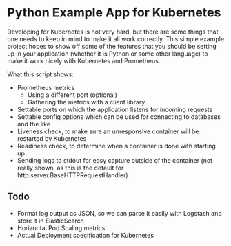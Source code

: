 # Python Example App for Kubernetes

Developing for Kubernetes is not very hard, but there are some things that one
needs to keep in mind to make it all work correctly. This simple example project
hopes to show off some of the features that you should be setting up in your
application (whether it is Python or some other language) to make it work nicely
with Kubernetes and Prometheus.

What this script shows:

* Prometheus metrics
  * Using a different port (optional)
  * Gathering the metrics with a client library
* Settable ports on which the application listens for incoming requests
* Settable config options which can be used for connecting to databases and the
  like
* Liveness check, to make sure an unresponsive container will be restarted by
  Kubernetes
* Readiness check, to determine when a container is done with starting up
* Sending logs to stdout for easy capture outside of the container (not really
  shown, as this is the default for http.server.BaseHTTPRequestHandler)

## Todo

* Format log output as JSON, so we can parse it easily with Logstash and store
  it in ElasticSearch
* Horizontal Pod Scaling metrics
* Actual Deployment specification for Kubernetes
